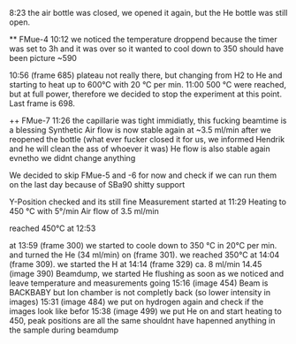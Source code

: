 8:23 the air bottle was closed, we opened it again, but the He bottle was still open. 

** FMue-4
10:12 we noticed the temperature droppend because the timer was set to 3h and it was over so it wanted to cool down to 350
should have been picture ~590

10:56 (frame 685) plateau not really there, but changing from H2 to He and starting to heat up to 600°C with 20 °C per min.
11:00 500 °C were reached, but at full power, therefore we decided to stop the experiment at this point. Last frame is 698.

++ FMue-7
11:26 the capillarie was tight immidiatly, this fucking beamtime is a blessing
Synthetic Air flow is now stable again at ~3.5 ml/min after we reopened the bottle (what ever fucker closed it for us, we informed Hendrik and he will clean the ass of whoever it was)
He flow is also stable again evnetho we didnt change anything

We decided to skip FMue-5 and -6 for now and check if we can run them on the last day because of SBa90 shitty support

Y-Position checked and its still fine
Measurement started at 11:29
Heating to 450 °C with 5°/min
Air flow of 3.5 ml/min

reached 450°C at 12:53

at 13:59 (frame 300) we started to coole down to 350 °C in 20°C per min. and turned the He (34 ml/min) on (frame 301). 
we reached 350°C at   14:04 (frame 309). 
we started the H at 14:14 (frame 329) ca. 8 ml/min
14.45 (image 390) Beamdump, we started He flushing as soon as we noticed and leave temperature and measurements going
15:16 (image 454) Beam is BACKBABY but Ion chamber is not completly back (so lower intensity in images)
15:31 (image 484) we put on hydrogen again and check if the images look like befor
15:38 (image 499) we put He on and start heating to 450, peak positions are all the same shouldnt have hapenned anything in the sample during beamdump
